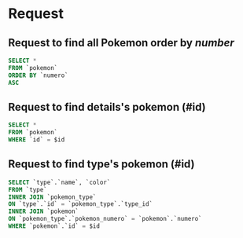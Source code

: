 # Request

## Request to find all Pokemon order by *number*

```sql
SELECT *
FROM `pokemon`
ORDER BY `numero`
ASC
```

## Request to find details's pokemon (#id)

```sql
SELECT *
FROM `pokemon`
WHERE `id` = $id
```

## Request to find type's pokemon (#id)

```sql
SELECT `type`.`name`, `color`
FROM `type`
INNER JOIN `pokemon_type`
ON `type`.`id` = `pokemon_type`.`type_id`
INNER JOIN `pokemon`
ON `pokemon_type`.`pokemon_numero` = `pokemon`.`numero`
WHERE `pokemon`.`id` = $id
```
